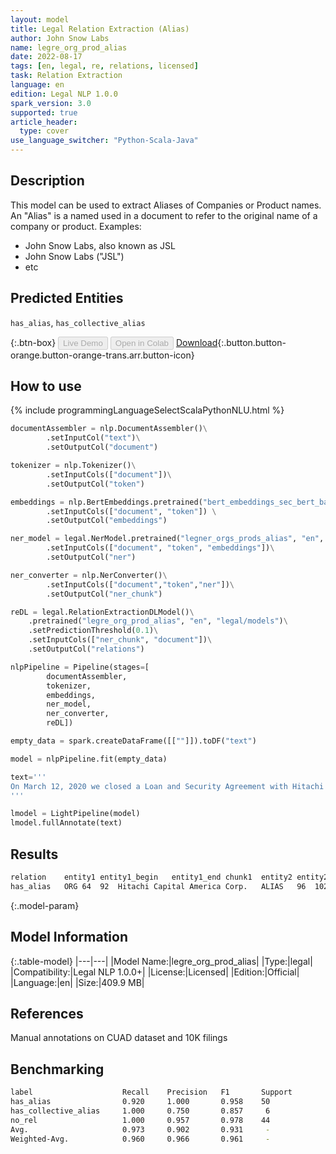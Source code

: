 ```yaml
---
layout: model
title: Legal Relation Extraction (Alias)
author: John Snow Labs
name: legre_org_prod_alias
date: 2022-08-17
tags: [en, legal, re, relations, licensed]
task: Relation Extraction
language: en
edition: Legal NLP 1.0.0
spark_version: 3.0
supported: true
article_header:
  type: cover
use_language_switcher: "Python-Scala-Java"
---
```


## Description

This model can be used to extract Aliases of Companies or Product names. An "Alias" is a named used in a document to refer to the original name of a company or product. Examples:

- John Snow Labs, also known as JSL
- John Snow Labs ("JSL")
- etc

## Predicted Entities

`has_alias`, `has_collective_alias`

{:.btn-box}
<button class="button button-orange" disabled>Live Demo</button>
<button class="button button-orange" disabled>Open in Colab</button>
[Download](https://s3.amazonaws.com/auxdata.johnsnowlabs.com/legal/models/legre_org_prod_alias_en_1.0.0_3.2_1660739037434.zip){:.button.button-orange.button-orange-trans.arr.button-icon}

## How to use



<div class="tabs-box" markdown="1">
{% include programmingLanguageSelectScalaPythonNLU.html %}

```python
documentAssembler = nlp.DocumentAssembler()\
        .setInputCol("text")\
        .setOutputCol("document")

tokenizer = nlp.Tokenizer()\
        .setInputCols(["document"])\
        .setOutputCol("token")

embeddings = nlp.BertEmbeddings.pretrained("bert_embeddings_sec_bert_base","en") \
        .setInputCols(["document", "token"]) \
        .setOutputCol("embeddings")

ner_model = legal.NerModel.pretrained("legner_orgs_prods_alias", "en", "legal/models")\
        .setInputCols(["document", "token", "embeddings"])\
        .setOutputCol("ner")

ner_converter = nlp.NerConverter()\
        .setInputCols(["document","token","ner"])\
        .setOutputCol("ner_chunk")

reDL = legal.RelationExtractionDLModel()\
    .pretrained("legre_org_prod_alias", "en", "legal/models")\
    .setPredictionThreshold(0.1)\
    .setInputCols(["ner_chunk", "document"])\
    .setOutputCol("relations")

nlpPipeline = Pipeline(stages=[
        documentAssembler,
        tokenizer,
        embeddings,
        ner_model,
        ner_converter,
        reDL])

empty_data = spark.createDataFrame([[""]]).toDF("text")

model = nlpPipeline.fit(empty_data)

text='''
On March 12, 2020 we closed a Loan and Security Agreement with Hitachi Capital America Corp. ("Hitachi") the terms of which are described in this report which replaced our credit facility with Western Alliance Bank.
'''

lmodel = LightPipeline(model)
lmodel.fullAnnotate(text)
```

</div>

## Results

```bash
relation	entity1	entity1_begin	entity1_end	chunk1	entity2	entity2_begin	entity2_end	chunk2	confidence
has_alias	ORG	64	92	Hitachi Capital America Corp.	ALIAS	96	102	Hitachi	0.9983972
```

{:.model-param}
## Model Information

{:.table-model}
|---|---|
|Model Name:|legre_org_prod_alias|
|Type:|legal|
|Compatibility:|Legal NLP 1.0.0+|
|License:|Licensed|
|Edition:|Official|
|Language:|en|
|Size:|409.9 MB|

## References

Manual annotations on CUAD dataset and 10K filings

## Benchmarking

```bash
label                    Recall    Precision   F1       Support
has_alias                0.920     1.000       0.958    50
has_collective_alias     1.000     0.750       0.857     6
no_rel                   1.000     0.957       0.978    44
Avg.                     0.973     0.902       0.931     -
Weighted-Avg.            0.960     0.966       0.961     -
```
